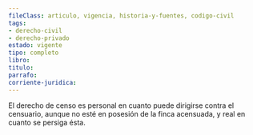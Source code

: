 ```yaml
---
fileClass: articulo, vigencia, historia-y-fuentes, codigo-civil
tags:
- derecho-civil
- derecho-privado
estado: vigente
tipo: completo
libro:
titulo:
parrafo:
corriente-juridica:
---
```

El derecho de censo es personal en cuanto puede dirigirse contra el censuario, aunque no esté en posesión de la finca acensuada, y real en cuanto se persiga ésta.